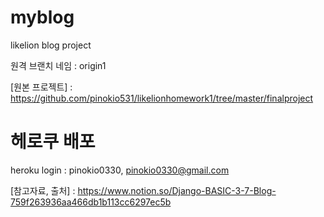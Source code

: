 # myblog
likelion blog project

원격 브랜치 네임 : origin1

[원본 프로젝트] : https://github.com/pinokio531/likelionhomework1/tree/master/finalproject

# 헤로쿠 배포
heroku login : pinokio0330, pinokio0330@gmail.com

[참고자료, 출처] : https://www.notion.so/Django-BASIC-3-7-Blog-759f263936aa466db1b113cc6297ec5b
